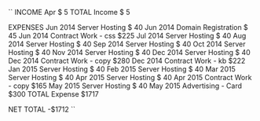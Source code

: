 ``
INCOME
    Apr                                 $  5
  TOTAL Income                                  $   5

EXPENSES
    Jun 2014    Server Hosting          $ 40
    Jun 2014    Domain Registration     $ 45
    Jun 2014    Contract Work - css     $225
    Jul 2014    Server Hosting          $ 40
    Aug 2014    Server Hosting          $ 40
    Sep 2014    Server Hosting          $ 40
    Oct 2014    Server Hosting          $ 40
    Nov 2014    Server Hosting          $ 40
    Dec 2014    Server Hosting          $ 40
    Dec 2014    Contract Work - copy    $280
    Dec 2014    Contract Work - kb      $222
    Jan 2015    Server Hosting          $ 40
    Feb 2015    Server Hosting          $ 40
    Mar 2015    Server Hosting          $ 40
    Apr 2015    Server Hosting          $ 40
    Apr 2015    Contract Work - copy    $165
    May 2015    Server Hosting          $ 40
    May 2015    Advertising - Card      $300
  TOTAL Expense                                 $1717


NET TOTAL                                      -$1712
``
